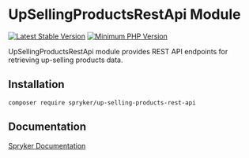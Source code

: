 # UpSellingProductsRestApi Module
[![Latest Stable Version](https://poser.pugx.org/spryker/up-selling-products-rest-api/v/stable.svg)](https://packagist.org/packages/spryker/up-selling-products-rest-api)
[![Minimum PHP Version](https://img.shields.io/badge/php-%3E%3D%207.4-8892BF.svg)](https://php.net/)

UpSellingProductsRestApi module provides REST API endpoints for retrieving up-selling products data.

## Installation

```
composer require spryker/up-selling-products-rest-api
```

## Documentation

[Spryker Documentation](https://academy.spryker.com/developing_with_spryker/module_guide/modules.html)
